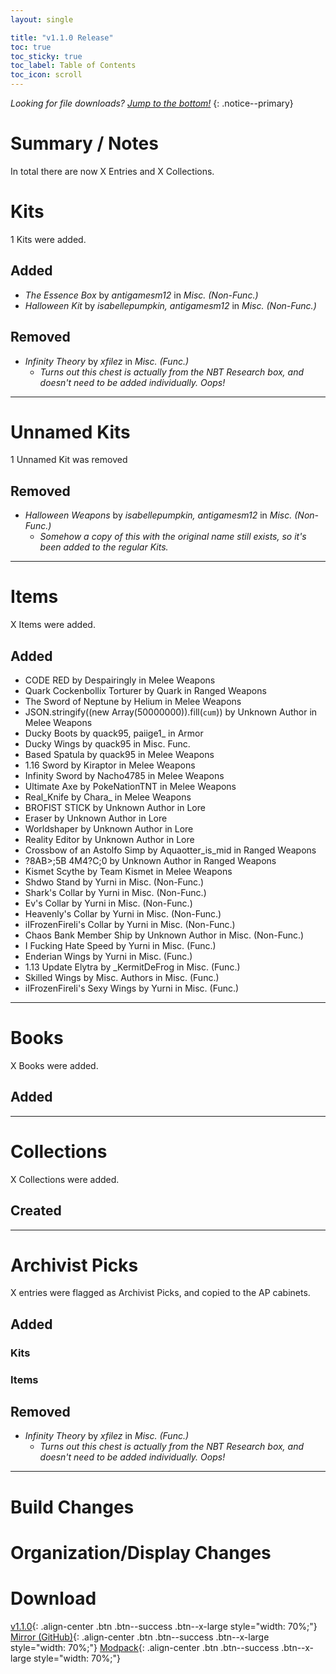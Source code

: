 ```yaml
---
layout: single

title: "v1.1.0 Release"
toc: true
toc_sticky: true
toc_label: Table of Contents
toc_icon: scroll
---
```


*Looking for file downloads? [Jump to the bottom!](#download)*
{: .notice--primary}

# Summary / Notes
In total there are now X Entries and X Collections.

# Kits
1 Kits were added.

## Added
- *The Essence Box* by *antigamesm12* in *Misc. (Non-Func.)*
- *Halloween Kit* by *isabellepumpkin, antigamesm12* in *Misc. (Non-Func.)*

## Removed
- *Infinity Theory* by *xfilez* in *Misc. (Func.)*
  - *Turns out this chest is actually from the NBT Research box, and doesn't need to be added individually. Oops!*

***
# Unnamed Kits
1 Unnamed Kit was removed

## Removed
- *Halloween Weapons* by *isabellepumpkin, antigamesm12* in *Misc. (Non-Func.)*
  - *Somehow a copy of this with the original name still exists, so it's been added to the regular Kits.*

***

# Items
X Items were added.

## Added
- CODE RED by Despairingly in Melee Weapons
- Quark Cockenbollix Torturer by Quark in Ranged Weapons
- The Sword of Neptune by Helium in Melee Weapons
- JSON.stringify((new Array(50000000)).fill(`cum`)) by Unknown Author in Melee Weapons
- Ducky Boots by quack95, paiige1_ in Armor
- Ducky Wings by quack95 in Misc. Func.
- Based Spatula by quack95 in Melee Weapons
- 1.16 Sword by Kiraptor in Melee Weapons
- Infinity Sword by Nacho4785 in Melee Weapons
- Ultimate Axe by PokeNationTNT in Melee Weapons
- Real_Knife by Chara_ in Melee Weapons
- BROFIST STICK by Unknown Author in Lore
- Eraser by Unknown Author in Lore
- Worldshaper by Unknown Author in Lore
- Reality Editor by Unknown Author in Lore
- Crossbow of an Astolfo Simp by Aquaotter_is_mid in Ranged Weapons
- ?8AB>;5B 4M4?C;0 by Unknown Author in Ranged Weapons
- Kismet Scythe by Team Kismet in Melee Weapons
- Shdwo Stand by Yurni in Misc. (Non-Func.)
- Shark's Collar by Yurni in Misc. (Non-Func.)
- Ev's Collar by Yurni in Misc. (Non-Func.)
- Heavenly's Collar by Yurni in Misc. (Non-Func.)
- iIFrozenFireIi's Collar by Yurni in Misc. (Non-Func.)
- Chaos Bank Member Ship by Unknown Author in Misc. (Non-Func.)
- I Fucking Hate Speed by Yurni in Misc. (Func.)
- Enderian Wings by Yurni in Misc. (Func.)
- 1.13 Update Elytra by _KermitDeFrog in Misc. (Func.)
- Skilled Wings by Misc. Authors in Misc. (Func.)
- iIFrozenFireIi's Sexy Wings by Yurni in Misc. (Func.)

***

# Books
X Books were added.

## Added

***

# Collections
X Collections were added.

## Created

***

# Archivist Picks
X entries were flagged as Archivist Picks, and copied to the AP cabinets.

## Added
### Kits

### Items

## Removed
- *Infinity Theory* by *xfilez* in *Misc. (Func.)*
    - *Turns out this chest is actually from the NBT Research box, and doesn't need to be added individually. Oops!*


***

# Build Changes

# Organization/Display Changes

# Download
[v1.1.0](/releases/v1.X.X/TheShulkerArchives_v1.1.0.zip){: .align-center .btn .btn--success .btn--x-large style="width: 70%;"}
[Mirror (GitHub)](https://github.com/KadTheHunter/ShulkerArchives/releases/tag/v1.1.0){: .align-center .btn .btn--success .btn--x-large style="width: 70%;"}
[Modpack](https://modrinth.com/modpack/the-shulker-archives/version/1.1.0){: .align-center .btn .btn--success .btn--x-large style="width: 70%;"}